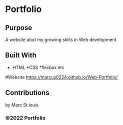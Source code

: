 # Portfolio

## Purpose
A website abot my growing skills in Web development

## Built With 
* HTML
*CSS
*flexbox etc

#Website 
https://marcus0224.github.io/Web-Portfolio/

## Contributions 
by Marc St louis 

### ©️2022 Portfolio  
